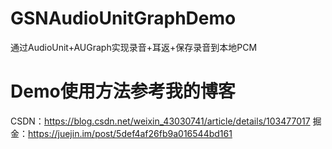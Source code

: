 # GSNAudioUnitGraphDemo
通过AudioUnit+AUGraph实现录音+耳返+保存录音到本地PCM

# Demo使用方法参考我的博客
CSDN：https://blog.csdn.net/weixin_43030741/article/details/103477017
掘金：https://juejin.im/post/5def4af26fb9a016544bd161
